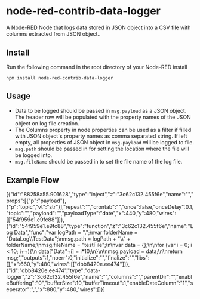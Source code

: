 # node-red-contrib-data-logger

A <a href="http://nodered.org" target="_new">Node-RED</a> Node that logs data stored in JSON object into a CSV file with columns extracted from JSON object..

## Install

Run the following command in the root directory of your Node-RED install

    npm install node-red-contrib-data-logger

## Usage

* Data to be logged should be passed in `msg.payload` as a JSON object. The header row will	be populated with the property names of the JSON object on log file creation. 
* The Columns property in node properties can be used as a filter if filled with JSON object's property names as comma separated string. If left empty, all properties of JSON object in `msg.payload` will be logged to file.
* `msg.path` should be passed in for setting the location where the file will be logged into.
* `msg.fileName` should be passed in to set the file name of the log file.

## Example Flow

[{"id":"88258a55.901628","type":"inject","z":"3c62c132.455f6e","name":"","props":[{"p":"payload"},{"p":"topic","vt":"str"}],"repeat":"","crontab":"","once":false,"onceDelay":0.1,"topic":"","payload":"","payloadType":"date","x":440,"y":480,"wires":[["54f959e1.e9fc88"]]},{"id":"54f959e1.e9fc88","type":"function","z":"3c62c132.455f6e","name":"Log Data","func":"var logPath = \".\";\nvar folderName = \"DataLog\\\\TestData\";\nmsg.path = logPath + \"\\\\\" + folderName;\nmsg.fileName = \"testFile\";\n\nvar data = {};\n\nfor (var i = 0; i < 10; i++){\n    data[\"Data\"+i] = i*10;\n}\n\nmsg.payload = data;\n\nreturn msg;","outputs":1,"noerr":0,"initialize":"","finalize":"","libs":[],"x":660,"y":480,"wires":[["dbb8420e.ee474"]]},{"id":"dbb8420e.ee474","type":"data-logger","z":"3c62c132.455f6e","name":"","columns":"","parentDir":"","enableBuffering":"0","bufferSize":10,"bufferTimeout":1,"enableDateColumn":"1","seperator":",","x":880,"y":480,"wires":[]}]